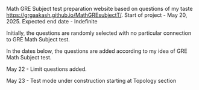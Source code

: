  Math GRE Subject test preparation website based on questions of my taste https://grgaakash.github.io/MathGREsubjectT/.
 Start of project - May 20, 2025. Expected end date - Indefinite
 <p> Initially, the questions are randomly selected with no particular connection to GRE Math Subject test.</p>
 <p> In the dates below, the questions are added according to my idea of GRE Math Subject test.</p>
 <p> May 22 - Limit questions added.</p>
 <p> May 23 - Test mode under construction starting at Topology section</p>
